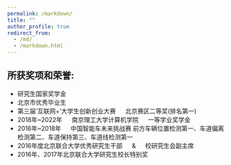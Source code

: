```yaml
---
permalink: /markdown/
title: ""
author_profile: true
redirect_from: 
  - /md/
  - /markdown.html
---
```

所获奖项和荣誉:
---

* 研究生国家奖学金
* 北京市优秀毕业生
* 第三届‘互联网+’大学生创新创业大赛 &emsp; 北京赛区二等奖(排名第一)
* 2018年~2022年 &emsp; 南京理工大学计算机学院 &emsp; 一等学业奖学金
* 2016年~2018年 &emsp; 中国智能车未来挑战赛
前方车辆位置检测第一、车道偏离检测第二、车道保持第三、车道线检测第一
* 2016年度北京联合大学优秀研究生干部 &emsp; & &emsp; 校研究生会副主席
* 2016年、2017年北京联合大学研究生校长特别奖
